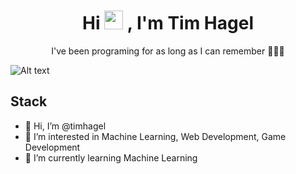 <div align="center">
<h1> Hi <img src="https://media.giphy.com/media/hvRJCLFzcasrR4ia7z/giphy.gif" width="30px">  , I'm Tim Hagel </br> 
</h1>
  
<p align="center">I've been programing for as long as I can remember 👨🏻‍💻</p>
</div>

![Alt text](https://spotify-recently-played-readme.vercel.app/api?user=fun0time)

## Stack
- 👋 Hi, I’m @timhagel
- 👀 I’m interested in Machine Learning, Web Development, Game Development
- 🌱 I’m currently learning Machine Learning
